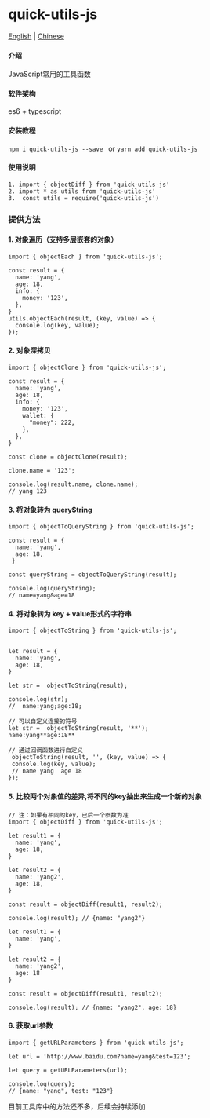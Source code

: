 # quick-utils-js
[English](./README.en.md) | [Chinese](./README.md)

#### 介绍
JavaScript常用的工具函数

#### 软件架构
es6 + typescript


#### 安装教程

`npm i quick-utils-js --save ` or `yarn add quick-utils-js`

#### 使用说明
```
1. import { objectDiff } from 'quick-utils-js'
2. import * as utils from 'quick-utils-js'
3.  const utils = require('quick-utils-js')
```

### 提供方法

#### 1. 对象遍历（支持多层嵌套的对象）
```
import { objectEach } from 'quick-utils-js';

const result = {
  name: 'yang',
  age: 18,
  info: {
    money: '123',
  },
}
utils.objectEach(result, (key, value) => {
  console.log(key, value);
});
```

#### 2. 对象深拷贝
```
import { objectClone } from 'quick-utils-js';

const result = {
  name: 'yang',
  age: 18,
  info: {
    money: '123',
    wallet: {
      "money": 222,
    },
  },
}

const clone = objectClone(result);

clone.name = '123';

console.log(result.name, clone.name);
// yang 123
```

#### 3. 将对象转为 queryString
```
import { objectToQueryString } from 'quick-utils-js';

const result = {
  name: 'yang',
  age: 18,
 }

const queryString = objectToQueryString(result);

console.log(queryString);
// name=yang&age=18
```

#### 4. 将对象转为 key + value形式的字符串
```
import { objectToString } from 'quick-utils-js';


let result = {
  name: 'yang',
  age: 18,
}

let str =  objectToString(result);

console.log(str);
//  name:yang;age:18;

// 可以自定义连接的符号
let str =  objectToString(result, '**');
name:yang**age:18**

// 通过回调函数进行自定义
 objectToString(result, '', (key, value) => {
 console.log(key, value);
 // name yang  age 18
});
```

####  5. 比较两个对象值的差异,将不同的key抽出来生成一个新的对象
```
// 注：如果有相同的key，已后一个参数为准
import { objectDiff } from 'quick-utils-js';

let result1 = {
  name: 'yang',
  age: 18,
}

let result2 = {
  name: 'yang2',
  age: 18,
}

const result = objectDiff(result1, result2);

console.log(result); // {name: "yang2"}

let result1 = {
  name: 'yang',
}

let result2 = {
  name: 'yang2',
  age: 18
}

const result = objectDiff(result1, result2);

console.log(result); // {name: "yang2", age: 18}
```

####  6. 获取url参数
```
import { getURLParameters } from 'quick-utils-js';

let url = 'http://www.baidu.com?name=yang&test=123';

let query = getURLParameters(url);

console.log(query);
// {name: "yang", test: "123"}

```


目前工具库中的方法还不多，后续会持续添加